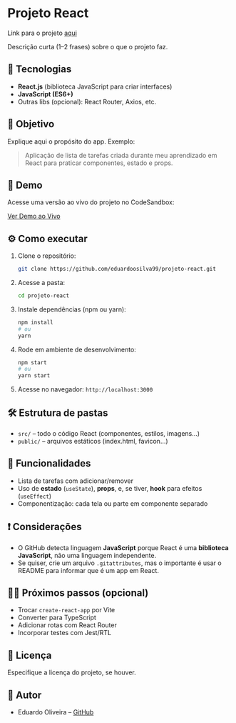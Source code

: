 # Projeto React

Link para o projeto [aqui](https://g7p4lz.csb.app/)

Descrição curta (1–2 frases) sobre o que o projeto faz.

## 🚀 Tecnologias

* **React.js** (biblioteca JavaScript para criar interfaces)
* **JavaScript (ES6+)**
* Outras libs (opcional): React Router, Axios, etc.

## 🎯 Objetivo

Explique aqui o propósito do app. Exemplo:

> Aplicação de lista de tarefas criada durante meu aprendizado em React para praticar componentes, estado e props.

## 🔗 Demo

Acesse uma versão ao vivo do projeto no CodeSandbox:

[Ver Demo ao Vivo](https://g7p4lz.csb.app/)

## ⚙️ Como executar

1. Clone o repositório:

   ```bash
   git clone https://github.com/eduardoosilva99/projeto-react.git
   ```
2. Acesse a pasta:

   ```bash
   cd projeto-react
   ```
3. Instale dependências (npm ou yarn):

   ```bash
   npm install
   # ou
   yarn
   ```
4. Rode em ambiente de desenvolvimento:

   ```bash
   npm start
   # ou
   yarn start
   ```
5. Acesse no navegador: `http://localhost:3000`

## 🛠️ Estrutura de pastas

* `src/` – todo o código React (componentes, estilos, imagens…)
* `public/` – arquivos estáticos (index.html, favicon…)

## 📌 Funcionalidades

* Lista de tarefas com adicionar/remover
* Uso de **estado** (`useState`), **props**, e, se tiver, **hook** para efeitos (`useEffect`)
* Componentização: cada tela ou parte em componente separado

## ❗ Considerações

* O GitHub detecta linguagem **JavaScript** porque React é uma **biblioteca JavaScript**, não uma linguagem independente.
* Se quiser, crie um arquivo `.gitattributes`, mas o importante é usar o README para informar que é um app em React.

## 👷‍♂️ Próximos passos (opcional)

* Trocar `create-react-app` por Vite
* Converter para TypeScript
* Adicionar rotas com React Router
* Incorporar testes com Jest/RTL

## 📄 Licença

Especifique a licença do projeto, se houver.

## 👤 Autor

* Eduardo Oliveira – [GitHub](https://github.com/eduardoosilva99)
